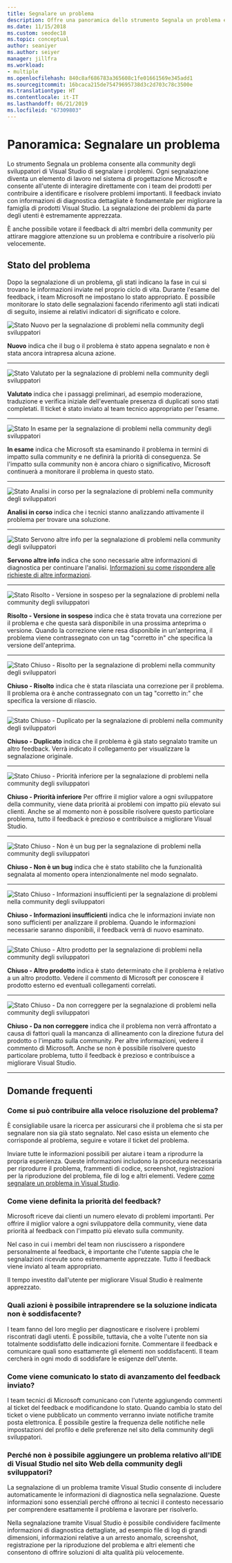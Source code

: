 ```yaml
---
title: Segnalare un problema
description: Offre una panoramica dello strumento Segnala un problema e include stati e definizioni dei problemi
ms.date: 11/15/2018
ms.custom: seodec18
ms.topic: conceptual
author: seaniyer
ms.author: seiyer
manager: jillfra
ms.workload:
- multiple
ms.openlocfilehash: 840c8af686783a365608c1fe01661569e345add1
ms.sourcegitcommit: 16bcaca215de75479695738d3c2d703c78c3500e
ms.translationtype: HT
ms.contentlocale: it-IT
ms.lasthandoff: 06/21/2019
ms.locfileid: "67309803"
---
```

# <a name="overview-report-a-problem"></a>Panoramica: Segnalare un problema

Lo strumento Segnala un problema consente alla community degli sviluppatori di Visual Studio di segnalare i problemi. Ogni segnalazione diventa un elemento di lavoro nel sistema di progettazione Microsoft e consente all'utente di interagire direttamente con i team dei prodotti per contribuire a identificare e risolvere problemi importanti. Il feedback inviato con informazioni di diagnostica dettagliate è fondamentale per migliorare la famiglia di prodotti Visual Studio. La segnalazione dei problemi da parte degli utenti è estremamente apprezzata.

È anche possibile votare il feedback di altri membri della community per attirare maggiore attenzione su un problema e contribuire a risolverlo più velocemente.

## <a name="problem-status"></a>Stato del problema

Dopo la segnalazione di un problema, gli stati indicano la fase in cui si trovano le informazioni inviate nel proprio ciclo di vita. Durante l'esame del feedback, i team Microsoft ne impostano lo stato appropriato.  È possibile monitorare lo stato delle segnalazioni facendo riferimento agli stati indicati di seguito, insieme ai relativi indicatori di significato e colore.

![Stato Nuovo per la segnalazione di problemi nella community degli sviluppatori](../ide/media/ProblemStates/New.jpg)

**Nuovo** indica che il bug o il problema è stato appena segnalato e non è stata ancora intrapresa alcuna azione.

- - -

![Stato Valutato per la segnalazione di problemi nella community degli sviluppatori](../ide/media/ProblemStates/Triaged.jpg)

**Valutato** indica che i passaggi preliminari, ad esempio moderazione, traduzione e verifica iniziale dell'eventuale presenza di duplicati sono stati completati. Il ticket è stato inviato al team tecnico appropriato per l'esame.

- - -

![Stato In esame per la segnalazione di problemi nella community degli sviluppatori](../ide/media/ProblemStates/UnderConsideration.jpg)

**In esame** indica che Microsoft sta esaminando il problema in termini di impatto sulla community e ne definirà la priorità di conseguenza. Se l'impatto sulla community non è ancora chiaro o significativo, Microsoft continuerà a monitorare il problema in questo stato.

- - -

![Stato Analisi in corso per la segnalazione di problemi nella community degli sviluppatori](../ide/media/ProblemStates/UnderInvestigation.jpg)

**Analisi in corso** indica che i tecnici stanno analizzando attivamente il problema per trovare una soluzione.

- - -

![Stato Servono altre info per la segnalazione di problemi nella community degli sviluppatori](../ide/media/ProblemStates/NeedMoreInfo.jpg)

**Servono altre info** indica che sono necessarie altre informazioni di diagnostica per continuare l'analisi.  [Informazioni su come rispondere alle richieste di altre informazioni](./how-to-report-a-problem-with-visual-studio.md#when-further-information-is-needed-need-more-info).

- - -

![Stato Risolto - Versione in sospeso per la segnalazione di problemi nella community degli sviluppatori](../ide/media/ProblemStates/FixedPendingRelease.jpg)

**Risolto - Versione in sospeso** indica che è stata trovata una correzione per il problema e che questa sarà disponibile in una prossima anteprima o versione.  Quando la correzione viene resa disponibile in un'anteprima, il problema viene contrassegnato con un tag "corretto in" che specifica la versione dell'anteprima.

- - -

![Stato Chiuso - Risolto per la segnalazione di problemi nella community degli sviluppatori](../ide/media/ProblemStates/ClosedFixed.jpg)

**Chiuso - Risolto** indica che è stata rilasciata una correzione per il problema. Il problema ora è anche contrassegnato con un tag "corretto in:" che specifica la versione di rilascio.

- - -

![Stato Chiuso - Duplicato per la segnalazione di problemi nella community degli sviluppatori](../ide/media/ProblemStates/ClosedDuplicate.jpg)

**Chiuso - Duplicato** indica che il problema è già stato segnalato tramite un altro feedback. Verrà indicato il collegamento per visualizzare la segnalazione originale.

- - -

![Stato Chiuso - Priorità inferiore per la segnalazione di problemi nella community degli sviluppatori](../ide/media/ProblemStates/ClosedLowerPriority.jpg)

**Chiuso - Priorità inferiore** Per offrire il miglior valore a ogni sviluppatore della community, viene data priorità ai problemi con impatto più elevato sui clienti. Anche se al momento non è possibile risolvere questo particolare problema, tutto il feedback è prezioso e contribuisce a migliorare Visual Studio.

- - -

![Stato Chiuso - Non è un bug per la segnalazione di problemi nella community degli sviluppatori](../ide/media/ProblemStates/ClosedNotABug.jpg)

**Chiuso - Non è un bug** indica che è stato stabilito che la funzionalità segnalata al momento opera intenzionalmente nel modo segnalato.

- - -

![Stato Chiuso - Informazioni insufficienti per la segnalazione di problemi nella community degli sviluppatori](../ide/media/ProblemStates/ClosedNotEnoughInfo.jpg)

**Chiuso - Informazioni insufficienti** indica che le informazioni inviate non sono sufficienti per analizzare il problema. Quando le informazioni necessarie saranno disponibili, il feedback verrà di nuovo esaminato.

- - -

![Stato Chiuso - Altro prodotto per la segnalazione di problemi nella community degli sviluppatori](../ide/media/ProblemStates/ClosedOtherProduct.jpg)

**Chiuso - Altro prodotto** indica è stato determinato che il problema è relativo a un altro prodotto. Vedere il commento di Microsoft per conoscere il prodotto esterno ed eventuali collegamenti correlati.

- - -

![Stato Chiuso - Da non correggere per la segnalazione di problemi nella community degli sviluppatori](../ide/media/ProblemStates/ClosedWontFix.jpg)

**Chiuso - Da non correggere** indica che il problema non verrà affrontato a causa di fattori quali la mancanza di allineamento con la direzione futura del prodotto o l'impatto sulla community. Per altre informazioni, vedere il commento di Microsoft.  Anche se non è possibile risolvere questo particolare problema, tutto il feedback è prezioso e contribuisce a migliorare Visual Studio.

- - -

## <a name="faq"></a>Domande frequenti

### <a name="how-can-i-increase-the-chance-of-my-problem-getting-resolved-quickly"></a>Come si può contribuire alla veloce risoluzione del problema?

È consigliabile usare la ricerca per assicurarsi che il problema che si sta per segnalare non sia già stato segnalato. Nel caso esista un elemento che corrisponde al problema, seguire e votare il ticket del problema.

 Inviare tutte le informazioni possibili per aiutare i team a riprodurre la propria esperienza.  Queste informazioni includono la procedura necessaria per riprodurre il problema, frammenti di codice, screenshot, registrazioni per la riproduzione del problema, file di log e altri elementi.  Vedere [come segnalare un problema in Visual Studio](./how-to-report-a-problem-with-visual-studio.md).

### <a name="how-is-my-feedback-prioritized"></a>Come viene definita la priorità del feedback?

Microsoft riceve dai clienti un numero elevato di problemi importanti. Per offrire il miglior valore a ogni sviluppatore della community, viene data priorità al feedback con l'impatto più elevato sulla community.

Nel caso in cui i membri del team non riuscissero a rispondere personalmente al feedback, è importante che l'utente sappia che le segnalazioni ricevute sono estremamente apprezzate. Tutto il feedback viene inviato al team appropriato.

Il tempo investito dall'utente per migliorare Visual Studio è realmente apprezzato.

### <a name="what-actions-can-i-take-if-im-not-satisfied-with-the-resolution"></a>Quali azioni è possibile intraprendere se la soluzione indicata non è soddisfacente?

I team fanno del loro meglio per diagnosticare e risolvere i problemi riscontrati dagli utenti. È possibile, tuttavia, che a volte l'utente non sia totalmente soddisfatto delle indicazioni fornite. Commentare il feedback e comunicare quali sono esattamente gli elementi non soddisfacenti. Il team cercherà in ogni modo di soddisfare le esigenze dell'utente.

### <a name="how-will-i-get-notified-of-progress-on-my-feedback"></a>Come viene comunicato lo stato di avanzamento del feedback inviato?

I team tecnici di Microsoft comunicano con l'utente aggiungendo commenti al ticket del feedback e modificandone lo stato. Quando cambia lo stato del ticket o viene pubblicato un commento verranno inviate notifiche tramite posta elettronica.  È possibile gestire la frequenza delle notifiche nelle impostazioni del profilo e delle preferenze nel sito della community degli sviluppatori.

### <a name="why-cant-i-add-a-problem-for-visual-studio-ide-on-the-developer-community-website"></a>Perché non è possibile aggiungere un problema relativo all'IDE di Visual Studio nel sito Web della community degli sviluppatori?

La segnalazione di un problema tramite Visual Studio consente di includere automaticamente le informazioni di diagnostica nella segnalazione. Queste informazioni sono essenziali perché offrono ai tecnici il contesto necessario per comprendere esattamente il problema e lavorare per risolverlo.

Nella segnalazione tramite Visual Studio è possibile condividere facilmente informazioni di diagnostica dettagliate, ad esempio file di log di grandi dimensioni, informazioni relative a un arresto anomalo, screenshot, registrazione per la riproduzione del problema e altri elementi che consentono di offrire soluzioni di alta qualità più velocemente.
